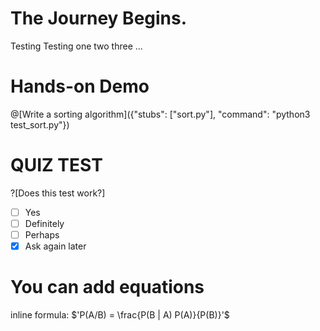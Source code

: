 # The Journey Begins.
Testing Testing one two three ...

# Hands-on Demo

@[Write a sorting algorithm]({"stubs": ["sort.py"], "command": "python3 test_sort.py"})

# QUIZ TEST

?[Does this test work?]
-[ ] Yes
-[ ] Definitely
-[ ] Perhaps
-[X] Ask again later

# You can add equations


inline formula: $'P(A/B) = \frac{P(B | A) P(A)}{P(B)}'$
